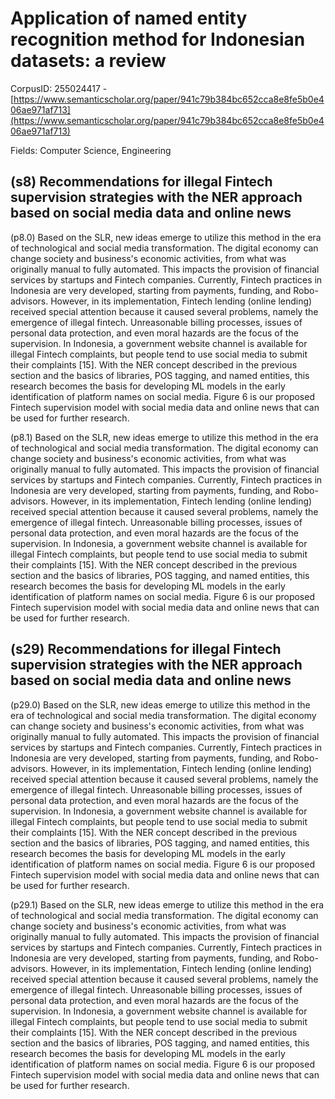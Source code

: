 # Application of named entity recognition method for Indonesian datasets: a review

CorpusID: 255024417 - [https://www.semanticscholar.org/paper/941c79b384bc652cca8e8fe5b0e406ae971af713](https://www.semanticscholar.org/paper/941c79b384bc652cca8e8fe5b0e406ae971af713)

Fields: Computer Science, Engineering

## (s8) Recommendations for illegal Fintech supervision strategies with the NER approach based on social media data and online news
(p8.0) Based on the SLR, new ideas emerge to utilize this method in the era of technological and social media transformation. The digital economy can change society and business's economic activities, from what was originally manual to fully automated. This impacts the provision of financial services by startups and Fintech companies. Currently, Fintech practices in Indonesia are very developed, starting from payments, funding, and Robo-advisors. However, in its implementation, Fintech lending (online lending) received special attention because it caused several problems, namely the emergence of illegal fintech. Unreasonable billing processes, issues of personal data protection, and even moral hazards are the focus of the supervision. In Indonesia, a government website channel is available for illegal Fintech complaints, but people tend to use social media to submit their complaints [15]. With the NER concept described in the previous section and the basics of libraries, POS tagging, and named entities, this research becomes the basis for developing ML models in the early identification of platform names on social media. Figure 6 is our proposed Fintech supervision model with social media data and online news that can be used for further research. 

(p8.1) Based on the SLR, new ideas emerge to utilize this method in the era of technological and social media transformation. The digital economy can change society and business's economic activities, from what was originally manual to fully automated. This impacts the provision of financial services by startups and Fintech companies. Currently, Fintech practices in Indonesia are very developed, starting from payments, funding, and Robo-advisors. However, in its implementation, Fintech lending (online lending) received special attention because it caused several problems, namely the emergence of illegal fintech. Unreasonable billing processes, issues of personal data protection, and even moral hazards are the focus of the supervision. In Indonesia, a government website channel is available for illegal Fintech complaints, but people tend to use social media to submit their complaints [15]. With the NER concept described in the previous section and the basics of libraries, POS tagging, and named entities, this research becomes the basis for developing ML models in the early identification of platform names on social media. Figure 6 is our proposed Fintech supervision model with social media data and online news that can be used for further research. 
## (s29) Recommendations for illegal Fintech supervision strategies with the NER approach based on social media data and online news
(p29.0) Based on the SLR, new ideas emerge to utilize this method in the era of technological and social media transformation. The digital economy can change society and business's economic activities, from what was originally manual to fully automated. This impacts the provision of financial services by startups and Fintech companies. Currently, Fintech practices in Indonesia are very developed, starting from payments, funding, and Robo-advisors. However, in its implementation, Fintech lending (online lending) received special attention because it caused several problems, namely the emergence of illegal fintech. Unreasonable billing processes, issues of personal data protection, and even moral hazards are the focus of the supervision. In Indonesia, a government website channel is available for illegal Fintech complaints, but people tend to use social media to submit their complaints [15]. With the NER concept described in the previous section and the basics of libraries, POS tagging, and named entities, this research becomes the basis for developing ML models in the early identification of platform names on social media. Figure 6 is our proposed Fintech supervision model with social media data and online news that can be used for further research. 

(p29.1) Based on the SLR, new ideas emerge to utilize this method in the era of technological and social media transformation. The digital economy can change society and business's economic activities, from what was originally manual to fully automated. This impacts the provision of financial services by startups and Fintech companies. Currently, Fintech practices in Indonesia are very developed, starting from payments, funding, and Robo-advisors. However, in its implementation, Fintech lending (online lending) received special attention because it caused several problems, namely the emergence of illegal fintech. Unreasonable billing processes, issues of personal data protection, and even moral hazards are the focus of the supervision. In Indonesia, a government website channel is available for illegal Fintech complaints, but people tend to use social media to submit their complaints [15]. With the NER concept described in the previous section and the basics of libraries, POS tagging, and named entities, this research becomes the basis for developing ML models in the early identification of platform names on social media. Figure 6 is our proposed Fintech supervision model with social media data and online news that can be used for further research. 
